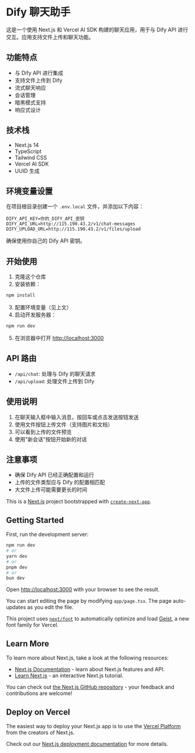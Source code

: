 # Dify 聊天助手

这是一个使用 Next.js 和 Vercel AI SDK 构建的聊天应用，用于与 Dify API 进行交互。应用支持文件上传和聊天功能。

## 功能特点

- 与 Dify API 进行集成
- 支持文件上传到 Dify
- 流式聊天响应
- 会话管理
- 暗黑模式支持
- 响应式设计

## 技术栈

- Next.js 14
- TypeScript
- Tailwind CSS
- Vercel AI SDK
- UUID 生成

## 环境变量设置

在项目根目录创建一个 `.env.local` 文件，并添加以下内容：

```
DIFY_API_KEY=你的_DIFY_API_密钥
DIFY_API_URL=http://115.190.43.2/v1/chat-messages
DIFY_UPLOAD_URL=http://115.190.43.2/v1/files/upload
```

确保使用你自己的 Dify API 密钥。

## 开始使用

1. 克隆这个仓库
2. 安装依赖：

```bash
npm install
```

3. 配置环境变量（见上文）
4. 启动开发服务器：

```bash
npm run dev
```

5. 在浏览器中打开 [http://localhost:3000](http://localhost:3000)

## API 路由

- `/api/chat`: 处理与 Dify 的聊天请求
- `/api/upload`: 处理文件上传到 Dify

## 使用说明

1. 在聊天输入框中输入消息，按回车或点击发送按钮发送
2. 使用文件按钮上传文件（支持图片和文档）
3. 可以看到上传的文件预览
4. 使用"新会话"按钮开始新的对话

## 注意事项

- 确保 Dify API 已经正确配置和运行
- 上传的文件类型应与 Dify 的配置相匹配
- 大文件上传可能需要更长的时间

This is a [Next.js](https://nextjs.org) project bootstrapped with [`create-next-app`](https://nextjs.org/docs/app/api-reference/cli/create-next-app).

## Getting Started

First, run the development server:

```bash
npm run dev
# or
yarn dev
# or
pnpm dev
# or
bun dev
```

Open [http://localhost:3000](http://localhost:3000) with your browser to see the result.

You can start editing the page by modifying `app/page.tsx`. The page auto-updates as you edit the file.

This project uses [`next/font`](https://nextjs.org/docs/app/building-your-application/optimizing/fonts) to automatically optimize and load [Geist](https://vercel.com/font), a new font family for Vercel.

## Learn More

To learn more about Next.js, take a look at the following resources:

- [Next.js Documentation](https://nextjs.org/docs) - learn about Next.js features and API.
- [Learn Next.js](https://nextjs.org/learn) - an interactive Next.js tutorial.

You can check out [the Next.js GitHub repository](https://github.com/vercel/next.js) - your feedback and contributions are welcome!

## Deploy on Vercel

The easiest way to deploy your Next.js app is to use the [Vercel Platform](https://vercel.com/new?utm_medium=default-template&filter=next.js&utm_source=create-next-app&utm_campaign=create-next-app-readme) from the creators of Next.js.

Check out our [Next.js deployment documentation](https://nextjs.org/docs/app/building-your-application/deploying) for more details.
